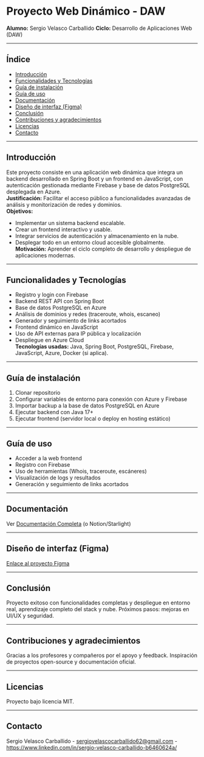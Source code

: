 # Proyecto Web Dinámico - DAW  
**Alumno:** Sergio Velasco Carballido 
**Ciclo:** Desarrollo de Aplicaciones Web (DAW)

---

## Índice
- [Introducción](#introducción)
- [Funcionalidades y Tecnologías](#funcionalidades-y-tecnologías)
- [Guía de instalación](#guía-de-instalación)
- [Guía de uso](#guía-de-uso)
- [Documentación](#documentación)
- [Diseño de interfaz (Figma)](#diseño-de-interfaz-figma)
- [Conclusión](#conclusión)
- [Contribuciones y agradecimientos](#contribuciones-y-agradecimientos)
- [Licencias](#licencias)
- [Contacto](#contacto)

---

## Introducción
Este proyecto consiste en una aplicación web dinámica que integra un backend desarrollado en Spring Boot y un frontend en JavaScript, con autenticación gestionada mediante Firebase y base de datos PostgreSQL desplegada en Azure.  
**Justificación:** Facilitar el acceso público a funcionalidades avanzadas de análisis y monitorización de redes y dominios.  
**Objetivos:**  
- Implementar un sistema backend escalable.  
- Crear un frontend interactivo y usable.  
- Integrar servicios de autenticación y almacenamiento en la nube.  
- Desplegar todo en un entorno cloud accesible globalmente.  
**Motivación:** Aprender el ciclo completo de desarrollo y despliegue de aplicaciones modernas.

---

## Funcionalidades y Tecnologías
- Registro y login con Firebase  
- Backend REST API con Spring Boot  
- Base de datos PostgreSQL en Azure  
- Análisis de dominios y redes (traceroute, whois, escaneo)  
- Generador y seguimiento de links acortados  
- Frontend dinámico en JavaScript  
- Uso de API externas para IP pública y localización  
- Despliegue en Azure Cloud  
**Tecnologías usadas:** Java, Spring Boot, PostgreSQL, Firebase, JavaScript, Azure, Docker (si aplica).

---

## Guía de instalación
1. Clonar repositorio  
2. Configurar variables de entorno para conexión con Azure y Firebase  
3. Importar backup a la base de datos PostgreSQL en Azure  
4. Ejecutar backend con Java 17+  
5. Ejecutar frontend (servidor local o deploy en hosting estático)  

---

## Guía de uso
- Acceder a la web frontend  
- Registro con Firebase  
- Uso de herramientas (Whois, traceroute, escáneres)  
- Visualización de logs y resultados  
- Generación y seguimiento de links acortados  

---

## Documentación  
Ver [Documentación Completa](https://docs.google.com/document/d/1MJlXEqgEwfdm9YntPa4SaoyG553ZlBJbXN4u1GUNDQI/edit?usp=sharing) (o Notion/Starlight)

---

## Diseño de interfaz (Figma)  
[Enlace al proyecto Figma](https://www.figma.com/design/pQ71cGB2ozUoj8Ac0khlbX/Untitled?node-id=1-2&t=PKNIvD1cNlWlzPOo-1)

---

## Conclusión  
Proyecto exitoso con funcionalidades completas y despliegue en entorno real, aprendizaje completo del stack y nube. Próximos pasos: mejoras en UI/UX y seguridad.

---

## Contribuciones y agradecimientos  
Gracias a los profesores y compañeros por el apoyo y feedback. Inspiración de proyectos open-source y documentación oficial.

---

## Licencias  
Proyecto bajo licencia MIT.

---

## Contacto  
Sergio Velasco Carballido - sergiovelascocarballido62@gmail.com - https://www.linkedin.com/in/sergio-velasco-carballido-b6460624a/   
